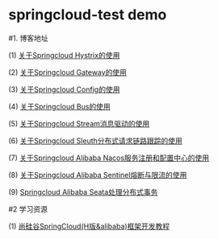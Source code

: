 # springcloud-test demo

#1. 博客地址

(1) [关于Springcloud Hystrix的使用](https://blog.csdn.net/BAStriver/article/details/113119112)

(2) [关于Springcloud Gateway的使用](https://blog.csdn.net/BAStriver/article/details/113430446)

(3) [关于Springcloud Config的使用](https://blog.csdn.net/BAStriver/article/details/113530748)

(4) [关于Springcloud Bus的使用](https://blog.csdn.net/BAStriver/article/details/113619364)

(5) [关于Springcloud Stream消息驱动的使用](https://blog.csdn.net/BAStriver/article/details/113665916)

(6) [关于Springcloud Sleuth分布式请求链路跟踪的使用](https://blog.csdn.net/BAStriver/article/details/113705859)

(7) [关于Springcloud Alibaba Nacos服务注册和配置中心的使用](https://blog.csdn.net/BAStriver/article/details/113731240)

(8) [关于Springcloud Alibaba Sentinel熔断与限流的使用](https://blog.csdn.net/BAStriver/article/details/113774981)

(9) [Springcloud Alibaba Seata处理分布式事务](https://blog.csdn.net/BAStriver/article/details/113819961)
  
#2 学习资源

(1) [尚硅谷SpringCloud(H版&alibaba)框架开发教程](https://www.bilibili.com/video/BV18E411x7eT?p=143&spm_id_from=pageDriver)